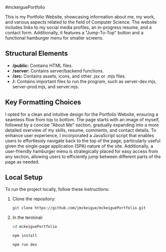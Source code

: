 #mckeiguePortfolio

This is my Portfolio Website, showcasing information about me, my work, and various aspects related to the field of Computer Science. The website includes links to my social media profiles, an in-progress resume, and a contact form. Additionally, it features a "Jump-To-Top" button and a functional hamburger menu for smaller screens.

## Structural Elements

- **/public:** Contains HTML files.
- **/server:** Contains server/backend functions.
- **/src:** Contains assets, icons, and other .jsx or .mjs files.
- **/:** Contains important files to run the program, such as server-dev.mjs, server-prod.mjs, and server.mjs.

## Key Formatting Choices

I opted for a clean and intuitive design for the Portfolio Website, ensuring a seamless flow from top to bottom. The page starts with an image of myself, followed by a concise "About Me" section, gradually expanding into a more detailed overview of my skills, resume, comments, and contact details. To enhance user experience, I incorporated a JavaScript script that enables users to effortlessly navigate back to the top of the page, particularly useful given the single-page application (SPA) nature of the site. Additionally, a user-friendly hamburger menu is strategically placed for easy access from any section, allowing users to efficiently jump between different parts of the page as needed.

## Local Setup

To run the project locally, follow these instructions:

1. Clone the repository:
   ```bash
   git clone https://github.com/jmckeigue/mckeiguePortfolio.git

2. In the terminal:
   ```bash
   cd mckeiguePortfolio

   npm install

   npm run dev

